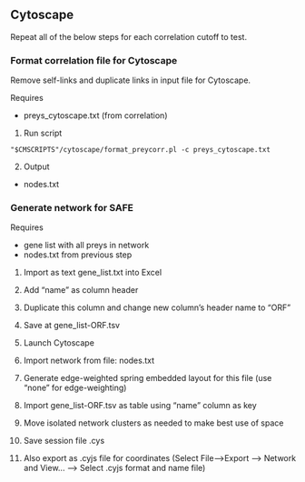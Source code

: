 ## Cytoscape

Repeat all of the below steps for each correlation cutoff to test.

### Format correlation file for Cytoscape

Remove self-links and duplicate links in input file for Cytoscape.

Requires
* preys_cytoscape.txt (from correlation)

1. Run script
```
"$CMSCRIPTS"/cytoscape/format_preycorr.pl -c preys_cytoscape.txt
```

2. Output
* nodes.txt

### Generate network for SAFE

Requires
* gene list with all preys in network
* nodes.txt from previous step

1. Import as text gene_list.txt into Excel

2. Add “name” as column header

3. Duplicate this column and change new column’s header name to “ORF”

4. Save at gene_list-ORF.tsv

5. Launch Cytoscape

6. Import network from file: nodes.txt

7. Generate edge-weighted spring embedded layout for this file (use “none” for edge-weighting)

8. Import gene_list-ORF.tsv as table using “name” column as key

9. Move isolated network clusters as needed to make best use of space

10. Save session file .cys

11.	Also export as .cyjs file for coordinates (Select File-->Export --> Network and View... —> Select .cyjs format and name file)

